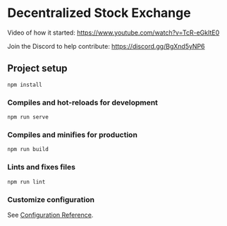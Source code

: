 # Decentralized Stock Exchange

Video of how it started: https://www.youtube.com/watch?v=TcR-eGkItE0

Join the Discord to help contribute: https://discord.gg/BgXnd5yNP6
## Project setup
```
npm install
```

### Compiles and hot-reloads for development
```
npm run serve
```

### Compiles and minifies for production
```
npm run build
```

### Lints and fixes files
```
npm run lint
```

### Customize configuration
See [Configuration Reference](https://cli.vuejs.org/config/).
